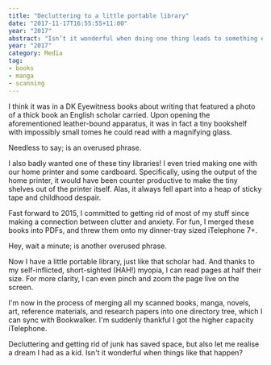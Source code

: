 ```yaml
---
title: "Decluttering to a little portable library"
date: "2017-11-17T16:55:55+11:00"
year: "2017"
abstract: "Isn’t it wonderful when doing one thing leads to something else that’s awesome?"
year: "2017"
category: Media
tag:
- books
- manga
- scanning
---
```

I think it was in a DK Eyewitness books about writing that featured a photo of a thick book an English scholar carried. Upon opening the aforementioned leather-bound apparatus, it was in fact a tiny bookshelf with impossibly small tomes he could read with a magnifying glass.

Needless to say; is an overused phrase.

I also badly wanted one of these tiny libraries! I even tried making one with our home printer and some cardboard. Specifically, using the output of the home printer, it would have been counter productive to make the tiny shelves out of the printer itself. Alas, it always fell apart into a heap of sticky tape and childhood despair.

Fast forward to 2015, I committed to getting rid of most of my stuff since making a connection between clutter and anxiety. For fun, I merged these books into PDFs, and threw them onto my dinner-tray sized iTelephone 7+.

Hey, wait a minute; is another overused phrase.

Now I have a little portable library, just like that scholar had. And thanks to my self-inflicted, short-sighted (HAH!) myopia, I can read pages at half their size. For more clarity, I can even pinch and zoom the page live on the screen.

I'm now in the process of merging all my scanned books, manga, novels, art, reference materials, and research papers into one directory tree, which I can sync with Bookwalker. I'm suddenly thankful I got the higher capacity iTelephone.

Decluttering and getting rid of junk has saved space, but also let me realise a dream I had as a kid. Isn't it wonderful when things like that happen?

